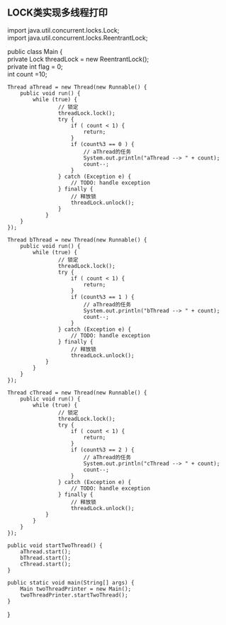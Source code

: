 ## LOCK类实现多线程打印

import java.util.concurrent.locks.Lock;  
import java.util.concurrent.locks.ReentrantLock;  
  
public class Main {  
    private Lock threadLock = new ReentrantLock();  
    private int flag = 0;  
    int count =10;  
  
    Thread aThread = new Thread(new Runnable() {  
        public void run() {  
            while (true) {  
                    // 锁定  
                    threadLock.lock();  
                    try {  
                        if ( count < 1) {  
                            return;  
                        }  
                        if (count%3 == 0 ) {  
                            // aThread的任务  
                            System.out.println("aThread --> " + count);  
                            count--;  
                        }  
                    } catch (Exception e) {  
                        // TODO: handle exception  
                    } finally {  
                        // 释放锁  
                        threadLock.unlock();  
                    }  
                }  
        }  
    });  
  
    Thread bThread = new Thread(new Runnable() {  
        public void run() {  
            while (true) {  
                    // 锁定  
                    threadLock.lock();  
                    try {  
                        if ( count < 1) {  
                            return;  
                        }  
                        if (count%3 == 1 ) {  
                            // aThread的任务  
                            System.out.println("bThread --> " + count);  
                            count--;  
                        }  
                    } catch (Exception e) {  
                        // TODO: handle exception  
                    } finally {  
                        // 释放锁  
                        threadLock.unlock();  
                }  
            }  
        }  
    });  
  
    Thread cThread = new Thread(new Runnable() {  
        public void run() {  
            while (true) {  
                    // 锁定  
                    threadLock.lock();  
                    try {  
                        if ( count < 1) {  
                            return;  
                        }  
                        if (count%3 == 2 ) {  
                            // aThread的任务  
                            System.out.println("cThread --> " + count);  
                            count--;  
                        }  
                    } catch (Exception e) {  
                        // TODO: handle exception  
                    } finally {  
                        // 释放锁  
                        threadLock.unlock();  
                }  
            }  
        }  
    });  
      
    public void startTwoThread() {  
        aThread.start();  
        bThread.start();  
        cThread.start();  
    }  
  
    public static void main(String[] args) {  
    	Main twoThreadPrinter = new Main();  
        twoThreadPrinter.startTwoThread();  
    }  
}  
